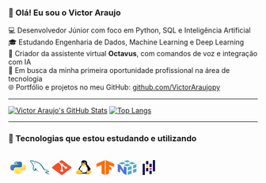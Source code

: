 ### 👋 Olá! Eu sou o Victor Araujo

💻 Desenvolvedor Júnior com foco em Python, SQL e Inteligência Artificial  
🎓 Estudando Engenharia de Dados, Machine Learning e Deep Learning  
🧠 Criador da assistente virtual **Octavus**, com comandos de voz e integração com IA  
🚀 Em busca da minha primeira oportunidade profissional na área de tecnologia  
🌐 Portfólio e projetos no meu GitHub: [github.com/VictorAraujopy](https://github.com/VictorAraujopy)

---

[![Victor Araujo's GitHub Stats](https://github-readme-stats.vercel.app/api?username=VictorAraujopy&show_icons=true&theme=dracula)](https://github.com/VictorAraujopy/github-readme-stats)
[![Top Langs](https://github-readme-stats.vercel.app/api/top-langs/?username=VictorAraujopy&layout=compact&theme=dracula)](https://github.com/VictorAraujopy/github-readme-stats)

---

### 🧠 Tecnologias que estou estudando e utilizando

<div style="display: inline_block"><br>
  <!-- Linguagens base -->
  <img align="center" alt="Victor-Python" height="30" width="40" src="https://raw.githubusercontent.com/devicons/devicon/master/icons/python/python-original.svg">
  <img align="center" alt="Victor-SQL" height="30" width="40" src="https://raw.githubusercontent.com/devicons/devicon/master/icons/mysql/mysql-original.svg">

  <!-- Ferramentas e ambientes -->
  <img align="center" alt="Victor-Git" height="30" width="40" src="https://raw.githubusercontent.com/devicons/devicon/master/icons/git/git-original.svg">
  <img align="center" alt="Victor-Linux" height="30" width="40" src="https://raw.githubusercontent.com/devicons/devicon/master/icons/linux/linux-original.svg">
 

  <!-- Machine Learning -->
  <img align="center" alt="Victor-Tensorflow" height="30" width="40" src="https://raw.githubusercontent.com/devicons/devicon/master/icons/tensorflow/tensorflow-original.svg">
  <img align="center" alt="Victor-Numpy" height="30" width="40" src="https://raw.githubusercontent.com/devicons/devicon/master/icons/numpy/numpy-original.svg">
  <img align="center" alt="Victor-Pandas" height="30" width="40" src="https://raw.githubusercontent.com/devicons/devicon/master/icons/pandas/pandas-original.svg">
</div>
